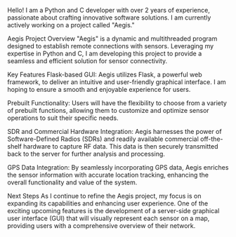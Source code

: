 Hello! I am a Python and C developer with over 2 years of experience, passionate about crafting innovative software solutions. I am currently actively working on a project called "Aegis."

Aegis Project Overview
"Aegis" is a dynamic and multithreaded program designed to establish remote connections with sensors. Leveraging my expertise in Python and C, I am developing this project to provide a seamless and efficient solution for sensor connectivity.

Key Features
Flask-based GUI: Aegis utilizes Flask, a powerful web framework, to deliver an intuitive and user-friendly graphical interface. I am hoping to ensure a smooth and enjoyable experience for users.

Prebuilt Functionality: Users will have the flexibility to choose from a variety of prebuilt functions, allowing them to customize and optimize sensor operations to suit their specific needs.

SDR and Commercial Hardware Integration: Aegis harnesses the power of Software-Defined Radios (SDRs) and readily available commercial off-the-shelf hardware to capture RF data. This data is then securely transmitted back to the server for further analysis and processing.

GPS Data Integration: By seamlessly incorporating GPS data, Aegis enriches the sensor information with accurate location tracking, enhancing the overall functionality and value of the system.

Next Steps
As I continue to refine the Aegis project, my focus is on expanding its capabilities and enhancing user experience. One of the exciting upcoming features is the development of a server-side graphical user interface (GUI) that will visually represent each sensor on a map, providing users with a comprehensive overview of their network.


<!--
**TangoWrex/TangoWrex** is a ✨ _special_ ✨ repository because its `README.md` (this file) appears on your GitHub profile.

Here are some ideas to get you started:

- 🔭 I’m currently working on ...
- 🌱 I’m currently learning ...
- 👯 I’m looking to collaborate on ...
- 🤔 I’m looking for help with ...
- 💬 Ask me about ...
- 📫 How to reach me: ...
- 😄 Pronouns: ...
- ⚡ Fun fact: ...
-->
